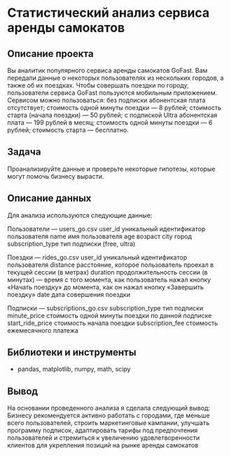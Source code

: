 # Статистический анализ сервиса аренды самокатов

## Описание проекта
Вы аналитик популярного сервиса аренды самокатов GoFast. Вам передали данные о некоторых пользователях из нескольких городов, а также об их поездках. Чтобы совершать поездки по городу, пользователи сервиса GoFast пользуются мобильным приложением. 
Сервисом можно пользоваться:
без подписки абонентская плата отсутствует;
стоимость одной минуты поездки — 8 рублей;
стоимость старта (начала поездки) — 50 рублей;
с подпиской Ultra абонентская плата — 199 рублей в месяц;
стоимость одной минуты поездки — 6 рублей;
стоимость старта — бесплатно.

## Задача
Проанализируйте данные и проверьте некоторые гипотезы, которые могут помочь бизнесу вырасти.

## Описание данных
Для анализа используются следующие данные:

Пользователи — users_go.csv
user_id	уникальный идентификатор пользователя
name	имя пользователя
age	возраст
city	город
subscription_type	тип подписки (free, ultra)

Поездки — rides_go.csv
user_id	уникальный идентификатор пользователя
distance	расстояние, которое пользователь проехал в текущей сессии (в метрах)
duration	продолжительность сессии (в минутах) — время с того момента, как пользователь нажал кнопку «Начать поездку» до момента, как он нажал кнопку «Завершить поездку»
date	дата совершения поездки

Подписки — subscriptions_go.csv
subscription_type	тип подписки
minute_price	стоимость одной минуты поездки по данной подписке
start_ride_price	стоимость начала поездки
subscription_fee	стоимость ежемесячного платежа

## Библиотеки и инструменты

- pandas, matplotlib, numpy, math, scipy

## Вывод
На основании проведенного анализа я сделала следующий вывод: 
Бизнесу рекомендуется активно работать с городами, где меньше всего пользователей, строить маркетинговые кампании, улучшать программу подписок, адаптировать тарифы под предпочтения пользователей и стремиться к увеличению удовлетворенности клиентов для укрепления позиций на рынке аренды самокатов
